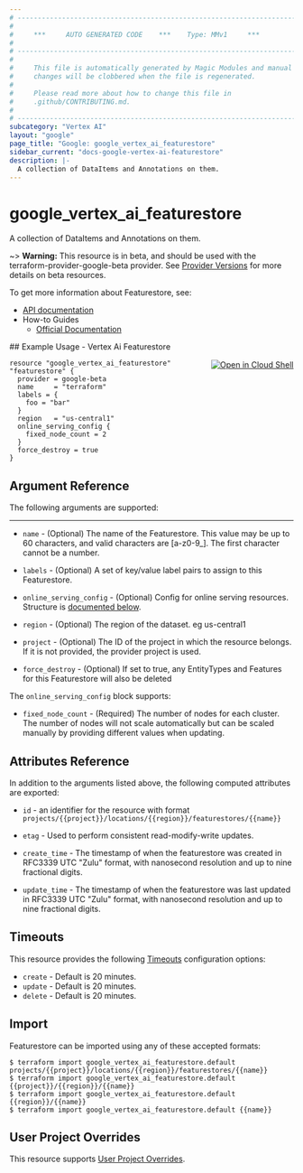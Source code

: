 ```yaml
---
# ----------------------------------------------------------------------------
#
#     ***     AUTO GENERATED CODE    ***    Type: MMv1     ***
#
# ----------------------------------------------------------------------------
#
#     This file is automatically generated by Magic Modules and manual
#     changes will be clobbered when the file is regenerated.
#
#     Please read more about how to change this file in
#     .github/CONTRIBUTING.md.
#
# ----------------------------------------------------------------------------
subcategory: "Vertex AI"
layout: "google"
page_title: "Google: google_vertex_ai_featurestore"
sidebar_current: "docs-google-vertex-ai-featurestore"
description: |-
  A collection of DataItems and Annotations on them.
---
```


# google\_vertex\_ai\_featurestore

A collection of DataItems and Annotations on them.

~> **Warning:** This resource is in beta, and should be used with the terraform-provider-google-beta provider.
See [Provider Versions](https://terraform.io/docs/providers/google/guides/provider_versions.html) for more details on beta resources.

To get more information about Featurestore, see:

* [API documentation](https://cloud.google.com/vertex-ai/docs/reference/rest/v1beta1/projects.locations.featurestores)
* How-to Guides
    * [Official Documentation](https://cloud.google.com/vertex-ai/docs)

<div class = "oics-button" style="float: right; margin: 0 0 -15px">
  <a href="https://console.cloud.google.com/cloudshell/open?cloudshell_git_repo=https%3A%2F%2Fgithub.com%2Fterraform-google-modules%2Fdocs-examples.git&cloudshell_working_dir=vertex_ai_featurestore&cloudshell_image=gcr.io%2Fgraphite-cloud-shell-images%2Fterraform%3Alatest&open_in_editor=main.tf&cloudshell_print=.%2Fmotd&cloudshell_tutorial=.%2Ftutorial.md" target="_blank">
    <img alt="Open in Cloud Shell" src="//gstatic.com/cloudssh/images/open-btn.svg" style="max-height: 44px; margin: 32px auto; max-width: 100%;">
  </a>
</div>
## Example Usage - Vertex Ai Featurestore


```hcl
resource "google_vertex_ai_featurestore" "featurestore" {
  provider = google-beta
  name     = "terraform"
  labels = {
    foo = "bar"
  }
  region   = "us-central1"
  online_serving_config {
    fixed_node_count = 2
  }
  force_destroy = true
}
```

## Argument Reference

The following arguments are supported:



- - -


* `name` -
  (Optional)
  The name of the Featurestore. This value may be up to 60 characters, and valid characters are [a-z0-9_]. The first character cannot be a number.

* `labels` -
  (Optional)
  A set of key/value label pairs to assign to this Featurestore.

* `online_serving_config` -
  (Optional)
  Config for online serving resources.
  Structure is [documented below](#nested_online_serving_config).

* `region` -
  (Optional)
  The region of the dataset. eg us-central1

* `project` - (Optional) The ID of the project in which the resource belongs.
    If it is not provided, the provider project is used.

* `force_destroy` - (Optional) If set to true, any EntityTypes and Features for this Featurestore will also be deleted

<a name="nested_online_serving_config"></a>The `online_serving_config` block supports:

* `fixed_node_count` -
  (Required)
  The number of nodes for each cluster. The number of nodes will not scale automatically but can be scaled manually by providing different values when updating.

## Attributes Reference

In addition to the arguments listed above, the following computed attributes are exported:

* `id` - an identifier for the resource with format `projects/{{project}}/locations/{{region}}/featurestores/{{name}}`

* `etag` -
  Used to perform consistent read-modify-write updates.

* `create_time` -
  The timestamp of when the featurestore was created in RFC3339 UTC "Zulu" format, with nanosecond resolution and up to nine fractional digits.

* `update_time` -
  The timestamp of when the featurestore was last updated in RFC3339 UTC "Zulu" format, with nanosecond resolution and up to nine fractional digits.


## Timeouts

This resource provides the following
[Timeouts](/docs/configuration/resources.html#timeouts) configuration options:

- `create` - Default is 20 minutes.
- `update` - Default is 20 minutes.
- `delete` - Default is 20 minutes.

## Import


Featurestore can be imported using any of these accepted formats:

```
$ terraform import google_vertex_ai_featurestore.default projects/{{project}}/locations/{{region}}/featurestores/{{name}}
$ terraform import google_vertex_ai_featurestore.default {{project}}/{{region}}/{{name}}
$ terraform import google_vertex_ai_featurestore.default {{region}}/{{name}}
$ terraform import google_vertex_ai_featurestore.default {{name}}
```

## User Project Overrides

This resource supports [User Project Overrides](https://www.terraform.io/docs/providers/google/guides/provider_reference.html#user_project_override).
